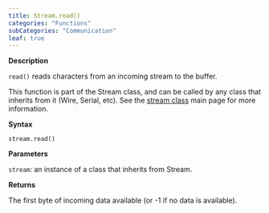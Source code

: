 ```yaml
---
title: Stream.read()
categories: "Functions"
subCategories: "Communication"
leaf: true
---
```


**Description**

`read()` reads characters from an incoming stream to the buffer.

This function is part of the Stream class, and can be called by any
class that inherits from it (Wire, Serial, etc). See the [stream
class](../../stream) main page for more information.

**Syntax**

`stream.read()`

**Parameters**

`stream`: an instance of a class that inherits from Stream.

**Returns**

The first byte of incoming data available (or -1 if no data is
available).
